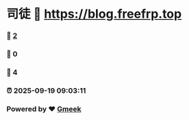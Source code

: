 # 司徒 :link: https://blog.freefrp.top 
### :page_facing_up: [2](https://blog.freefrp.top/tag.html) 
### :speech_balloon: 0 
### :hibiscus: 4 
### :alarm_clock: 2025-09-19 09:03:11 
### Powered by :heart: [Gmeek](https://github.com/Meekdai/Gmeek)

